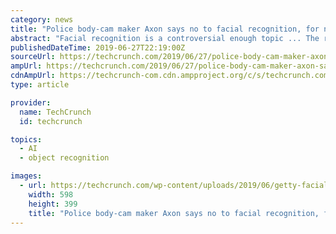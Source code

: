 ```yaml
---
category: news
title: "Police body-cam maker Axon says no to facial recognition, for now"
abstract: "Facial recognition is a controversial enough topic ... The report doesn’t object except to advise the company that it adhere to the evolving best practices of the AI research community to ..."
publishedDateTime: 2019-06-27T22:19:00Z
sourceUrl: https://techcrunch.com/2019/06/27/police-body-cam-maker-axon-says-no-to-facial-recognition-for-now/
ampUrl: https://techcrunch.com/2019/06/27/police-body-cam-maker-axon-says-no-to-facial-recognition-for-now/amp/
cdnAmpUrl: https://techcrunch-com.cdn.ampproject.org/c/s/techcrunch.com/2019/06/27/police-body-cam-maker-axon-says-no-to-facial-recognition-for-now/amp/
type: article

provider:
  name: TechCrunch
  id: techcrunch

topics:
  - AI
  - object recognition

images:
  - url: https://techcrunch.com/wp-content/uploads/2019/06/getty-facial-face-recognition.jpg?w=598
    width: 598
    height: 399
    title: "Police body-cam maker Axon says no to facial recognition, for now"
---
```

